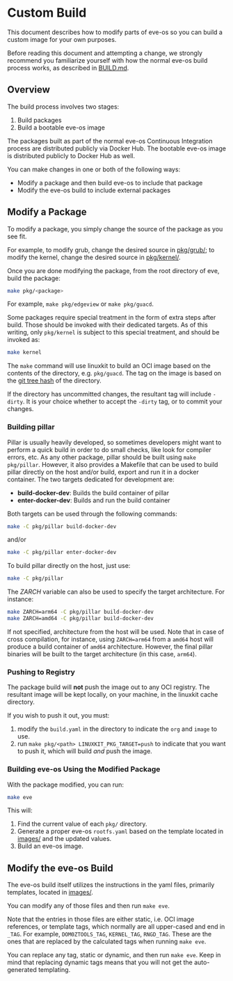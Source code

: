 # Custom Build

This document describes how to modify parts of eve-os so you can build a custom image for your own purposes.

Before reading this document and attempting a change, we strongly recommend you familiarize yourself with how the
normal eve-os build process works, as described in [BUILD.md](./BUILD.md).

## Overview

The build process involves two stages:

1. Build packages
1. Build a bootable eve-os image

The packages built as part of the normal eve-os Continuous Integration process are distributed publicly via Docker Hub.
The bootable eve-os image is distributed publicly to Docker Hub as well.

You can make changes in one or both of the following ways:

* Modify a package and then build eve-os to include that package
* Modify the eve-os build to include external packages

## Modify a Package

To modify a package, you simply change the source of the package as you see fit.

For example, to modify grub, change the desired source in [pkg/grub/](../pkg/grub); to modify the kernel,
change the desired source in [pkg/kernel/](../pkg/kernel).

Once you are done modifying the package, from the root directory of eve, build the package:

```sh
make pkg/<package>
```

For example, `make pkg/edgeview` or `make pkg/guacd`.

Some packages require special treatment in the form of extra steps after build. Those should be invoked with their dedicated targets.
As of this writing, only `pkg/kernel` is subject to this special treatment, and should be invoked as:

```sh
make kernel
```

The `make` command will use linuxkit to build an OCI image based on the contents of the directory, e.g. `pkg/guacd`. The tag
on the image is based on the [git tree hash](https://git-scm.com/docs/git-ls-tree) of the directory.

If the directory has uncommitted changes, the resultant tag will include `-dirty`. It is your choice whether to accept
the `-dirty` tag, or to commit your changes.

### Building pillar

Pillar is usually heavily developed, so sometimes developers might want to perform a quick build in order to do small checks,
like look for compiler errors, etc. As any other package, pillar should be built using `make pkg/pillar`. However, it also
provides a Makefile that can be used to build pillar directly on the host and/or build, export and run it in a docker
container. The two targets dedicated for development are:

* **build-docker-dev**: Builds the build container of pillar
* **enter-docker-dev**: Builds and run the build container

Both targets can be used through the following commands:

```sh
make -C pkg/pillar build-docker-dev
```

and/or

```sh
make -C pkg/pillar enter-docker-dev
```

To build pillar directly on the host, just use:

```sh
make -C pkg/pillar
```

The _ZARCH_ variable can also be used to specify the target architecture. For instance:

```sh
make ZARCH=arm64 -C pkg/pillar build-docker-dev
make ZARCH=amd64 -C pkg/pillar build-docker-dev
```

If not specified, architecture from the host will be used. Note that in case of cross compilation, for instance,
using `ZARCH=arm64` from a `amd64` host will produce a build container of `amd64` architecture. However, the final pillar
binaries will be built to the target architecture (in this case, `arm64`).

### Pushing to Registry

The package build will **not** push the image out to any OCI registry. The resultant image will be kept locally, on your machine,
in the linuxkit cache directory.

If you wish to push it out, you must:

1. modify the `build.yaml` in the directory to indicate the `org` and `image` to use.
1. run `make pkg/<path> LINUXKIT_PKG_TARGET=push` to indicate that you want to push it, which will build _and_ push the image.

### Building eve-os Using the Modified Package

With the package modified, you can run:

```sh
make eve
```

This will:

1. Find the current value of each `pkg/` directory.
1. Generate a proper eve-os `rootfs.yaml` based on the template located in [images/](../images) and the updated values.
1. Build an eve-os image.

## Modify the eve-os Build

The eve-os build itself utilizes the instructions in the yaml files, primarily templates, located in [images/](../images).

You can modify any of those files and then run `make eve`.

Note that the entries in those files are either static, i.e. OCI image references, or template tags, which normally are all upper-cased
and end in `_TAG`. For example, `DOM0ZTOOLS_TAG`, `KERNEL_TAG`, `RNGD_TAG`. These are the ones that are replaced by the calculated tags
when running `make eve`.

You can replace any tag, static or dynamic, and then run `make eve`. Keep in mind that replacing dynamic tags means that you will not get
the auto-generated templating.
